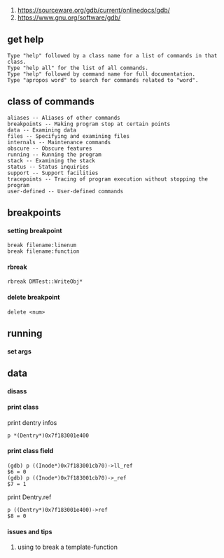 1. https://sourceware.org/gdb/current/onlinedocs/gdb/
1. https://www.gnu.org/software/gdb/


## get help
```
Type "help" followed by a class name for a list of commands in that class.
Type "help all" for the list of all commands.
Type "help" followed by command name for full documentation.
Type "apropos word" to search for commands related to "word".
```

## class of commands
```
aliases -- Aliases of other commands
breakpoints -- Making program stop at certain points
data -- Examining data
files -- Specifying and examining files
internals -- Maintenance commands
obscure -- Obscure features
running -- Running the program
stack -- Examining the stack
status -- Status inquiries
support -- Support facilities
tracepoints -- Tracing of program execution without stopping the program
user-defined -- User-defined commands
```

## breakpoints
#### setting breakpoint
```
break filename:linenum
break filename:function
```

#### rbreak
```
rbreak DMTest::WriteObj*
```

#### delete breakpoint
```
delete <num>
```

## running
#### set args


## data
#### disass

#### print class
print dentry infos
```
p *(Dentry*)0x7f183001e400
```

#### print class field
```
(gdb) p ((Inode*)0x7f183001cb70)->ll_ref
$6 = 0
(gdb) p ((Inode*)0x7f183001cb70)->_ref
$7 = 1
```
print Dentry.ref
```
p ((Dentry*)0x7f183001e400)->ref
$8 = 0
```

#### issues and tips
1. using <tab> to break a template-function
